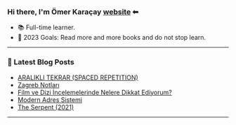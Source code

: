 ### Hi there, I'm Ömer Karaçay [website] ⬅

- 📚 Full-time learner.
- 🥅 2023 Goals: Read more and more books and do not stop learn.

---



### 📕 Latest Blog Posts
<!-- BLOG-POST-LIST:START -->
- [ARALIKLI TEKRAR &lpar;SPACED REPETITION&rpar;](https://www.omerkaracay.com/aralikli-tekrar-spaced-repetition/)
- [Zagreb Notları](https://www.omerkaracay.com/zagreb-notlari/)
- [Film ve Dizi İncelemelerinde Nelere Dikkat Ediyorum?](https://www.omerkaracay.com/film-ve-dizi-incelemelerinde-nelere-dikkat-ediyorum/)
- [Modern Adres Sistemi](https://www.omerkaracay.com/modern-adres-sistemi/)
- [The Serpent &lpar;2021&rpar;](https://www.omerkaracay.com/the-serpent-2021/)
<!-- BLOG-POST-LIST:END -->

---

[website]: https://www.omerkaracay.com
[twitter]: https://twitter.com/omrkrcy
[youtube]: https://www.youtube.com/channel/UCpoyfHaGQCl9xvoQW2i_lOg
[instagram]: https://instagram.com/omrkrcy
[linkedin]: https://linkedin.com/in/omerkaracay
[ipucuplaylist]: https://www.youtube.com/playlist?list=PLS5gPgVChPnfnuncq7g99ybnJCGyfWmZp
